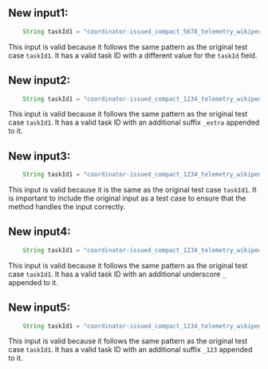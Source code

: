 ## New input1:
```java
    String taskId1 = "coordinator-issued_compact_5678_telemetry_wikipedia_geteditfailuresinsouthamerica_agg_summ_118_pcgkebcl_2023-07-19T16:53:11.416Z";
```
This input is valid because it follows the same pattern as the original test case `taskId1`. It has a valid task ID with a different value for the `taskId` field.

## New input2:
```java
    String taskId1 = "coordinator-issued_compact_1234_telemetry_wikipedia_geteditfailuresinnorthamerica_agg_summ_116_pcgkebcl_2023-07-19T16:53:11.416Z_extra";
```
This input is valid because it follows the same pattern as the original test case `taskId1`. It has a valid task ID with an additional suffix `_extra` appended to it.

## New input3:
```java
    String taskId1 = "coordinator-issued_compact_1234_telemetry_wikipedia_geteditfailuresinnorthamerica_agg_summ_116_pcgkebcl_2023-07-19T16:53:11.416Z";
```
This input is valid because it is the same as the original test case `taskId1`. It is important to include the original input as a test case to ensure that the method handles the input correctly.

## New input4:
```java
    String taskId1 = "coordinator-issued_compact_1234_telemetry_wikipedia_geteditfailuresinnorthamerica_agg_summ_116_pcgkebcl_2023-07-19T16:53:11.416Z_";
```
This input is valid because it follows the same pattern as the original test case `taskId1`. It has a valid task ID with an additional underscore `_` appended to it.

## New input5:
```java
    String taskId1 = "coordinator-issued_compact_1234_telemetry_wikipedia_geteditfailuresinnorthamerica_agg_summ_116_pcgkebcl_2023-07-19T16:53:11.416Z_123";
```
This input is valid because it follows the same pattern as the original test case `taskId1`. It has a valid task ID with an additional suffix `_123` appended to it.